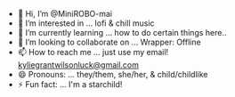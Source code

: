 - 👋 Hi, I’m @MiniROBO-mai
- 👀 I’m interested in ... lofi & chill music
- 🌱 I’m currently learning ... how to do certain things here..
- 💞️ I’m looking to collaborate on ... Wrapper: Offline
- 📫 How to reach me ... just use my email! kyliegrantwilsonluck@gmail.com
- 😄 Pronouns: ... they/them, she/her, & child/childlike
- ⚡ Fun fact: ... I'm a starchild!

<!---
MiniROBO-mai/MiniROBO-mai is a ✨ special ✨ repository because its `README.md` (this file) appears on your GitHub profile.
You can click the Preview link to take a look at your changes.
--->
